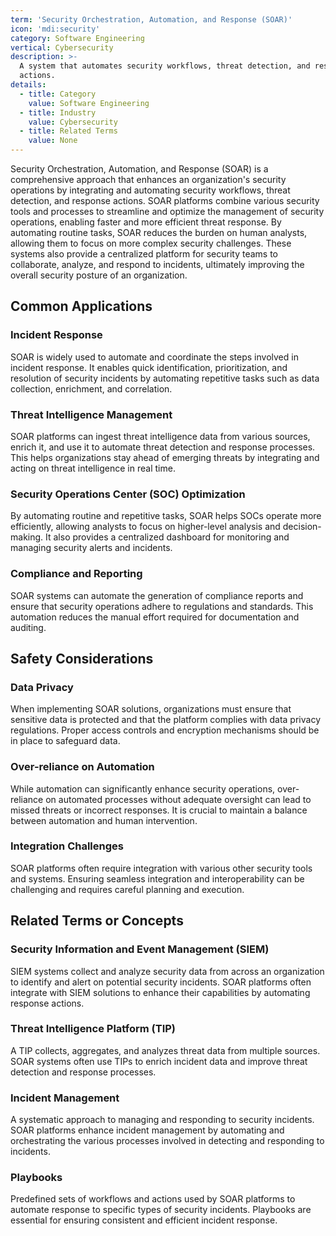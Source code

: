 ```yaml
---
term: 'Security Orchestration, Automation, and Response (SOAR)'
icon: 'mdi:security'
category: Software Engineering
vertical: Cybersecurity
description: >-
  A system that automates security workflows, threat detection, and response
  actions.
details:
  - title: Category
    value: Software Engineering
  - title: Industry
    value: Cybersecurity
  - title: Related Terms
    value: None
---
```

Security Orchestration, Automation, and Response (SOAR) is a comprehensive approach that enhances an organization's security operations by integrating and automating security workflows, threat detection, and response actions. SOAR platforms combine various security tools and processes to streamline and optimize the management of security operations, enabling faster and more efficient threat response. By automating routine tasks, SOAR reduces the burden on human analysts, allowing them to focus on more complex security challenges. These systems also provide a centralized platform for security teams to collaborate, analyze, and respond to incidents, ultimately improving the overall security posture of an organization.

## Common Applications

### Incident Response
SOAR is widely used to automate and coordinate the steps involved in incident response. It enables quick identification, prioritization, and resolution of security incidents by automating repetitive tasks such as data collection, enrichment, and correlation.

### Threat Intelligence Management
SOAR platforms can ingest threat intelligence data from various sources, enrich it, and use it to automate threat detection and response processes. This helps organizations stay ahead of emerging threats by integrating and acting on threat intelligence in real time.

### Security Operations Center (SOC) Optimization
By automating routine and repetitive tasks, SOAR helps SOCs operate more efficiently, allowing analysts to focus on higher-level analysis and decision-making. It also provides a centralized dashboard for monitoring and managing security alerts and incidents.

### Compliance and Reporting
SOAR systems can automate the generation of compliance reports and ensure that security operations adhere to regulations and standards. This automation reduces the manual effort required for documentation and auditing.

## Safety Considerations

### Data Privacy
When implementing SOAR solutions, organizations must ensure that sensitive data is protected and that the platform complies with data privacy regulations. Proper access controls and encryption mechanisms should be in place to safeguard data.

### Over-reliance on Automation
While automation can significantly enhance security operations, over-reliance on automated processes without adequate oversight can lead to missed threats or incorrect responses. It is crucial to maintain a balance between automation and human intervention.

### Integration Challenges
SOAR platforms often require integration with various other security tools and systems. Ensuring seamless integration and interoperability can be challenging and requires careful planning and execution.

## Related Terms or Concepts

### Security Information and Event Management (SIEM)
SIEM systems collect and analyze security data from across an organization to identify and alert on potential security incidents. SOAR platforms often integrate with SIEM solutions to enhance their capabilities by automating response actions.

### Threat Intelligence Platform (TIP)
A TIP collects, aggregates, and analyzes threat data from multiple sources. SOAR systems often use TIPs to enrich incident data and improve threat detection and response processes.

### Incident Management
A systematic approach to managing and responding to security incidents. SOAR platforms enhance incident management by automating and orchestrating the various processes involved in detecting and responding to incidents.

### Playbooks
Predefined sets of workflows and actions used by SOAR platforms to automate response to specific types of security incidents. Playbooks are essential for ensuring consistent and efficient incident response.
